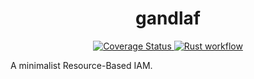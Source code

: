 <h1 align="center">gandlaf</h1>

<p align="center">
  <a href="https://coveralls.io/github/GodswillOnuoha/gandlaf?branch=main">
    <img src="https://coveralls.io/repos/github/GodswillOnuoha/gandlaf/badge.svg?branch=main" alt="Coverage Status" />
  </a>
  <a href="https://github.com/GodswillOnuoha/gandlaf/actions/workflows/rust.yml?branch=main">
    <img src="https://github.com/GodswillOnuoha/gandlaf/actions/workflows/rust.yml/badge.svg?branch=main" alt="Rust workflow" />
  </a>
</p>

A minimalist Resource-Based IAM.
